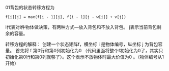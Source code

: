  01背包的状态转移方程为
 ```
 f[i][j] = max(f[i - 1][j], f[i - 1][j - w[i]] + v[j])
 ```

i代表对i件物体做决策，有两种方式—放入背包和不放入背包。
j表示当前背包剩余的容量。

转移方程的解释：
创建一个状态矩阵f，横坐标 i 是物体编号，纵坐标 j 为背包容量。
首先将 f 第0行和第0列初始化为0 （代码里面将整个f初始化为0了，其实只初始化第0行和第0列就够了）。这个表示不放物体时最大价值为0 。（物体编号从1开始）
